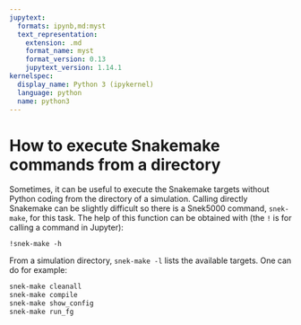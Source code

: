 ```yaml
---
jupytext:
  formats: ipynb,md:myst
  text_representation:
    extension: .md
    format_name: myst
    format_version: 0.13
    jupytext_version: 1.14.1
kernelspec:
  display_name: Python 3 (ipykernel)
  language: python
  name: python3
---
```


# How to execute Snakemake commands from a directory

Sometimes, it can be useful to execute the Snakemake targets without Python coding from
the directory of a simulation. Calling directly Snakemake can be slightly difficult so
there is a Snek5000 command, `snek-make`, for this task. The help of this function can
be obtained with (the `!` is for calling a command in Jupyter):

```{code-cell} ipython3
!snek-make -h
```

From a simulation directory, `snek-make -l` lists the available targets. One can do for
example:

```sh
snek-make cleanall
snek-make compile
snek-make show_config
snek-make run_fg
```
